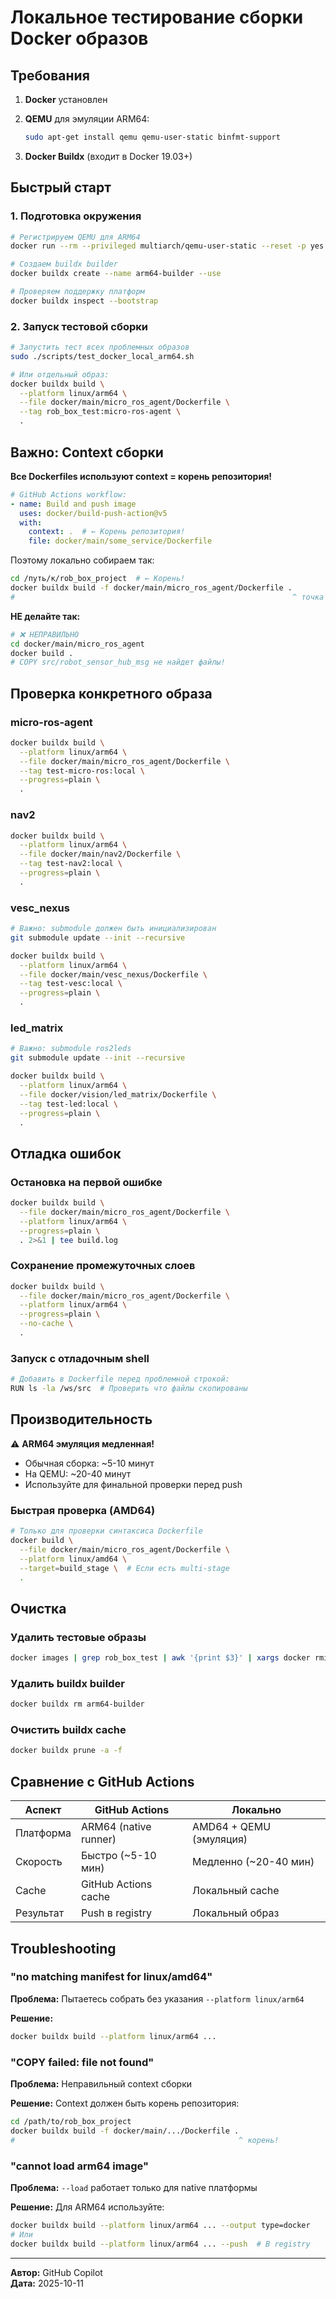 # Локальное тестирование сборки Docker образов

## Требования

1. **Docker** установлен
2. **QEMU** для эмуляции ARM64:
   ```bash
   sudo apt-get install qemu qemu-user-static binfmt-support
   ```

3. **Docker Buildx** (входит в Docker 19.03+)

## Быстрый старт

### 1. Подготовка окружения

```bash
# Регистрируем QEMU для ARM64
docker run --rm --privileged multiarch/qemu-user-static --reset -p yes

# Создаем buildx builder
docker buildx create --name arm64-builder --use

# Проверяем поддержку платформ
docker buildx inspect --bootstrap
```

### 2. Запуск тестовой сборки

```bash
# Запустить тест всех проблемных образов
sudo ./scripts/test_docker_local_arm64.sh

# Или отдельный образ:
docker buildx build \
  --platform linux/arm64 \
  --file docker/main/micro_ros_agent/Dockerfile \
  --tag rob_box_test:micro-ros-agent \
  . 
```

## Важно: Context сборки

**Все Dockerfiles используют context = корень репозитория!**

```yaml
# GitHub Actions workflow:
- name: Build and push image
  uses: docker/build-push-action@v5
  with:
    context: .  # ← Корень репозитория!
    file: docker/main/some_service/Dockerfile
```

Поэтому локально собираем так:

```bash
cd /путь/к/rob_box_project  # ← Корень!
docker buildx build -f docker/main/micro_ros_agent/Dockerfile .
#                                                              ^ точка = корень
```

**НЕ делайте так:**
```bash
# ❌ НЕПРАВИЛЬНО
cd docker/main/micro_ros_agent
docker build .  
# COPY src/robot_sensor_hub_msg не найдет файлы!
```

## Проверка конкретного образа

### micro-ros-agent
```bash
docker buildx build \
  --platform linux/arm64 \
  --file docker/main/micro_ros_agent/Dockerfile \
  --tag test-micro-ros:local \
  --progress=plain \
  .
```

### nav2
```bash
docker buildx build \
  --platform linux/arm64 \
  --file docker/main/nav2/Dockerfile \
  --tag test-nav2:local \
  --progress=plain \
  .
```

### vesc_nexus
```bash
# Важно: submodule должен быть инициализирован
git submodule update --init --recursive

docker buildx build \
  --platform linux/arm64 \
  --file docker/main/vesc_nexus/Dockerfile \
  --tag test-vesc:local \
  --progress=plain \
  .
```

### led_matrix
```bash
# Важно: submodule ros2leds
git submodule update --init --recursive

docker buildx build \
  --platform linux/arm64 \
  --file docker/vision/led_matrix/Dockerfile \
  --tag test-led:local \
  --progress=plain \
  .
```

## Отладка ошибок

### Остановка на первой ошибке
```bash
docker buildx build \
  --file docker/main/micro_ros_agent/Dockerfile \
  --platform linux/arm64 \
  --progress=plain \
  . 2>&1 | tee build.log
```

### Сохранение промежуточных слоев
```bash
docker buildx build \
  --file docker/main/micro_ros_agent/Dockerfile \
  --platform linux/arm64 \
  --progress=plain \
  --no-cache \
  . 
```

### Запуск с отладочным shell
```bash
# Добавить в Dockerfile перед проблемной строкой:
RUN ls -la /ws/src  # Проверить что файлы скопированы
```

## Производительность

⚠️ **ARM64 эмуляция медленная!**
- Обычная сборка: ~5-10 минут
- На QEMU: ~20-40 минут
- Используйте для финальной проверки перед push

### Быстрая проверка (AMD64)
```bash
# Только для проверки синтаксиса Dockerfile
docker build \
  --file docker/main/micro_ros_agent/Dockerfile \
  --platform linux/amd64 \
  --target=build_stage \  # Если есть multi-stage
  .
```

## Очистка

### Удалить тестовые образы
```bash
docker images | grep rob_box_test | awk '{print $3}' | xargs docker rmi -f
```

### Удалить buildx builder
```bash
docker buildx rm arm64-builder
```

### Очистить buildx cache
```bash
docker buildx prune -a -f
```

## Сравнение с GitHub Actions

| Аспект | GitHub Actions | Локально |
|--------|----------------|----------|
| Платформа | ARM64 (native runner) | AMD64 + QEMU (эмуляция) |
| Скорость | Быстро (~5-10 мин) | Медленно (~20-40 мин) |
| Cache | GitHub Actions cache | Локальный cache |
| Результат | Push в registry | Локальный образ |

## Troubleshooting

### "no matching manifest for linux/amd64"
**Проблема:** Пытаетесь собрать без указания `--platform linux/arm64`

**Решение:**
```bash
docker buildx build --platform linux/arm64 ...
```

### "COPY failed: file not found"
**Проблема:** Неправильный context сборки

**Решение:** Context должен быть корень репозитория:
```bash
cd /path/to/rob_box_project
docker buildx build -f docker/main/.../Dockerfile .
#                                                  ^ корень!
```

### "cannot load arm64 image"
**Проблема:** `--load` работает только для native платформы

**Решение:** Для ARM64 используйте:
```bash
docker buildx build --platform linux/arm64 ... --output type=docker
# Или
docker buildx build --platform linux/arm64 ... --push  # В registry
```

---

**Автор:** GitHub Copilot  
**Дата:** 2025-10-11
